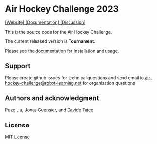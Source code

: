 # Air Hockey Challenge 2023

[ [Website] ](https://air-hockey-challenge.robot-learning.net/) [ [Documentation] ](https://air-hockey-challenges-docs.readthedocs.io/en/latest/)  [ [Discussion] ](https://github.com/AirHockeyChallenge/air_hockey_challenge/discussions)

This is the source code for the Air Hockey Challenge.

The current released version is **Tournament**.

Please see the [documentation](https://air-hockey-challenges-docs.readthedocs.io/en/latest/) for Installation and usage.

## Support

Please create github issues for technical questions and send email to
[air-hockey-challenge@robot-learning.net](mailto:air-hockey-challenge@robot-learning.net) for organization questions

## Authors and acknowledgment

Puze Liu, Jonas Guenster, and Davide Tateo

## License

[MIT License](https://github.com/AirHockeyChallenge/air_hockey_challenge/blob/warm-up/LICENSE)
